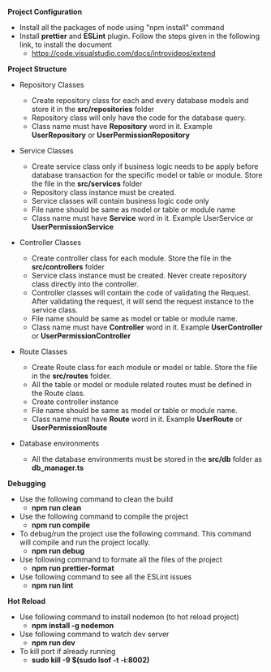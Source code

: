 **Project Configuration**

- Install all the packages of node using "npm install" command
- Install **prettier** and **ESLint** plugin. Follow the steps given in the following link, to install the document
  - https://code.visualstudio.com/docs/introvideos/extend

**Project Structure**

- Repository Classes

  - Create repository class for each and every database models and store it in the **src/repositories** folder
  - Repository class will only have the code for the database query.
  - Class name must have **Repository** word in it. Example **UserRepository** or **UserPermissionRepository**

- Service Classes

  - Create service class only if business logic needs to be apply before database transaction for the specific model or table or module. Store the file in the **src/services** folder
  - Repository class instance must be created.
  - Service classes will contain business logic code only
  - File name should be same as model or table or module name
  - Class name must have **Service** word in it. Example UserService or **UserPermissionService**

- Controller Classes

  - Create controller class for each module. Store the file in the **src/controllers** folder
  - Service class instance must be created. Never create repository class directly into the controller.
  - Controller classes will contain the code of validating the Request. After validating the request, it will send the request instance to the service class.
  - File name should be same as model or table or module name.
  - Class name must have **Controller** word in it. Example **UserController** or **UserPermissionController**

- Route Classes

  - Create Route class for each module or model or table. Store the file in the **src/routes** folder.
  - All the table or model or module related routes must be defined in the Route class.
  - Create controller instance
  - File name should be same as model or table or module name.
  - Class name must have **Route** word in it. Example **UserRoute** or **UserPermissionRoute**

- Database environments
  - All the database environments must be stored in the **src/db** folder as **db_manager.ts**

**Debugging**

- Use the following command to clean the build
  - **npm run clean**
- Use the following command to compile the project
  - **npm run compile**
- To debug/run the project use the following command. This command will compile and run the project locally.
  - **npm run debug**
- Use following command to formate all the files of the project
  - **npm run prettier-format**
- Use following command to see all the ESLint issues
  - **npm run lint**

**Hot Reload**

- Use following command to install nodemon (to hot reload project)
  - **npm install -g nodemon**
- Use following command to watch dev server
  - **npm run dev**
- To kill port if already running
  - **sudo kill -9 $(sudo lsof -t -i:8002)**

